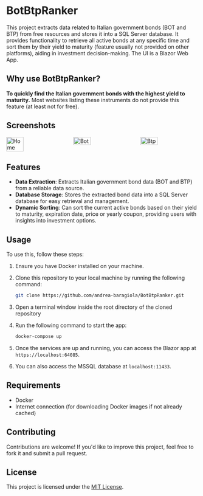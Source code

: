 # BotBtpRanker

This project extracts data related to Italian government bonds (BOT and BTP) from free resources and stores it into a SQL Server database.
It provides functionality to retrieve all active bonds at any specific time and sort them by their yield to maturity (feature usually not provided on other platforms), aiding in investment decision-making.
The UI is a Blazor Web App.

## Why use BotBtpRanker?

**To quickly find the Italian government bonds with the highest yield to maturity.**
Most websites listing these instruments do not provide this feature (at least not for free).

## Screenshots
<div style="display: flex; justify-content: space-between;">
    <img src="https://raw.githubusercontent.com/andrea-baragiola/App-screenshots/main/BotBtpRanker-Home.png" alt="Home" width="30%">
    <img src="https://raw.githubusercontent.com/andrea-baragiola/App-screenshots/main/BotBtpRanker-Bot.png" alt="Bot" width="30%">
    <img src="https://raw.githubusercontent.com/andrea-baragiola/App-screenshots/main/BotBtpRanker-Btp.png" alt="Btp" width="30%">
</div>

## Features

- **Data Extraction**: Extracts Italian government bond data (BOT and BTP) from a reliable data source.
- **Database Storage**: Stores the extracted bond data into a SQL Server database for easy retrieval and management.
- **Dynamic Sorting**: Can sort the current active bonds based on their yield to maturity, expiration date, price or yearly coupon, providing users with insights into investment options.

## Usage

To use this, follow these steps:

1. Ensure you have Docker installed on your machine.
2. Clone this repository to your local machine by running the following command:

    ```bash
    git clone https://github.com/andrea-baragiola/BotBtpRanker.git
    ```

3. Open a terminal window inside the root directory of the cloned repository
4. Run the following command to start the app:

    ```bash
    docker-compose up
    ```

6. Once the services are up and running, you can access the Blazor app at `https://localhost:64085`.
7. You can also access the MSSQL database at `localhost:11433`.

## Requirements

- Docker
- Internet connection (for downloading Docker images if not already cached)

## Contributing

Contributions are welcome! If you'd like to improve this project, feel free to fork it and submit a pull request.

## License

This project is licensed under the [MIT License](LICENSE).

